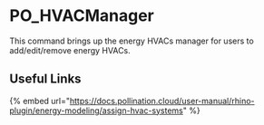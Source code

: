 # PO_HVACManager

This command brings up the energy HVACs manager for users to add/edit/remove energy HVACs.

## Useful Links

{% embed url="https://docs.pollination.cloud/user-manual/rhino-plugin/energy-modeling/assign-hvac-systems" %}

